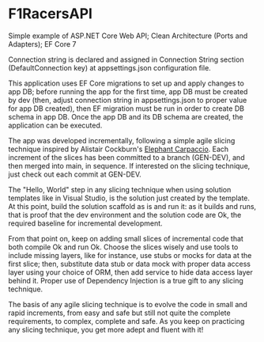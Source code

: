 # F1RacersAPI
Simple example of ASP.NET Core Web API; Clean Architecture (Ports and Adapters); EF Core 7

Connection string is declared  and assigned in Connection String section (DefaultConnection key) at appsettings.json configuration file.

This application uses EF Core migrations to set up and apply changes to app DB; before running the app for the first time, app DB must be created by dev (then, adjust connection string in appsettings.json to proper value for app DB created), then EF migration must be run in order to create DB schema in app DB. Once the app DB and its DB schema are created, the application can be executed.



The app was developed incrementally, following a simple agile slicing technique inspired by Alistair Cockburn's [Elephant Carpaccio](https://alistair.cockburn.us/wp-content/uploads/2018/02/Elephant-Carpaccio-exercise-instructions.pdf). Each increment of the slices has been committed to a branch (GEN-DEV), and then merged into main, in sequence. If interested on the slicing technique, just check out each commit at GEN-DEV.

The "Hello, World" step in any slicing technique when using solution templates like in Visual Studio, is the solution just created by the template. At this point, build the solution scaffold as is and run it: as it builds and runs, that is proof that the dev environment and the solution code are Ok, the required baseline for incremental development.

From that point on, keep on adding small slices of incremental code that both compile Ok and run Ok. Choose the slices wisely and use tools to include missing layers, like for instance, use stubs or mocks for data at the first slice; then, substitute data stub or data mock with proper data access layer using your choice of ORM, then add service to hide data access layer behind it. Proper use of Dependency Injection is a true gift to any slicing technique.

The basis of any agile slicing technique is to evolve the code in small and rapid increments, from easy and safe but still not quite the complete requirements, to complex, complete and safe. As you keep on practicing  any slicing technique, you get more adept and fluent with it!







